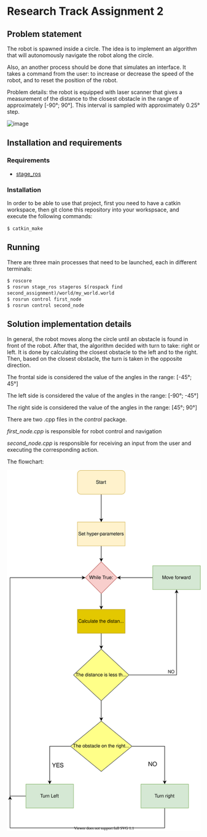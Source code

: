 # Research Track Assignment 2

## Problem statement
The robot is spawned inside a circle. The idea is to implement an algorithm that will autonomously navigate the robot along the circle.

Also, an another process should be done that simulates an interface. It takes a command from the user: to increase or decrease the speed of the robot, and to reset the position of the robot.

Problem details: the robot is equipped with laser scanner that gives a measurement of the distance to the closest obstacle in the range of approximately [-90°; 90°]. This interval is sampled with approximately 0.25° step. 

![image](https://user-images.githubusercontent.com/35328429/235653982-92a98e4b-9173-4181-a0f1-77898ac750ac.png)


## Installation and requirements

### Requirements
- [stage_ros](http://wiki.ros.org/stage_ros) 

### Installation
In order to be able to use that project, first you need to have a catkin workspace, then git clone this repository into your workspsace, and execute the following commands:

`
$ catkin_make
`

## Running 
There are three main processes that need to be launched, each in different terminals:
```
$ roscore
$ rosrun stage_ros stageros $(rospack find second_assignment)/world/my_world.world
$ rosrun control first_node 
$ rosrun control second_node
```

## Solution implementation details

In general, the robot moves along the circle until an obstacle is found in front of the robot. After that, the algorithm decided with turn to take: right or left.
It is done by calculating the closest obstacle to the left and to the right. Then, based on the closest obstacle, the turn is taken in the opposite direction.

The frontal side is considered the value of the angles in the range: [-45°; 45°]

The left side is considered the value of the angles in the range: [-90°; -45°]

The right side is considered the value of the angles in the range: [45°; 90°]

There are two .cpp files in the *control* package. 

*first_node.cpp* is responsible for robot control and navigation

*second_node.cpp* is responsible for receiving an input from the user and executing the corresponding action.

The flowchart: 

![text](https://github.com/fenixkz/rt_assigment2/blob/master/images/Graph.svg)
